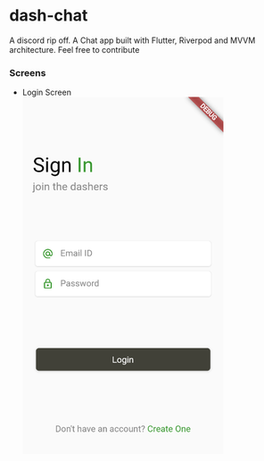 # dash-chat
A discord rip off. A Chat app built with Flutter, Riverpod and MVVM architecture. Feel free to contribute

### Screens
- Login Screen<br/>
  ![login_screen](screenshots/login_screen_update.png)